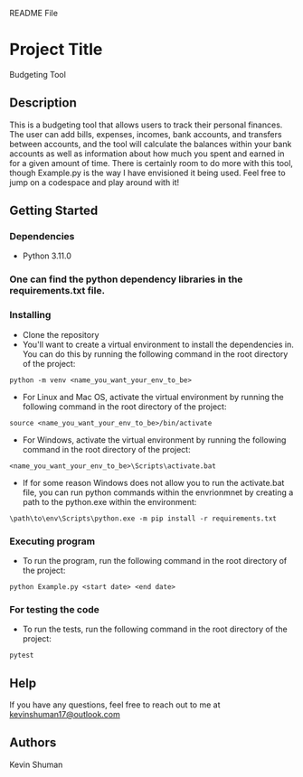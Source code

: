 README File

# Project Title
Budgeting Tool

## Description
This is a budgeting tool that allows users to track their personal finances. 
The user can add bills, expenses, incomes, bank accounts, and transfers between 
accounts, and the tool will calculate the balances within your bank accounts 
as well as information about how much you spent and earned in for a given amount 
of time. There is certainly room to do more with this tool, though Example.py 
is the way I have envisioned it being used. Feel free to jump on a codespace 
and play around with it!

## Getting Started
### Dependencies
* Python 3.11.0
### One can find the python dependency libraries in the requirements.txt file.

### Installing
* Clone the repository
* You'll want to create a virtual environment to install the dependencies in. 
You can do this by running the following command in the root directory of the project:
```
python -m venv <name_you_want_your_env_to_be>
```
* For Linux and Mac OS, activate the virtual environment by running the following 
command in the root directory of the project:
```
source <name_you_want_your_env_to_be>/bin/activate
```
* For Windows, activate the virtual environment by running the following command 
in the root directory of the project:
```
<name_you_want_your_env_to_be>\Scripts\activate.bat
```
* If for some reason Windows does not allow you to run the activate.bat file, you 
can run python commands within the envrionmnet by creating a path to the python.exe 
within the environment:
```
\path\to\env\Scripts\python.exe -m pip install -r requirements.txt
```

### Executing program
* To run the program, run the following command in the root directory of the project:
```
python Example.py <start date> <end date>
```

### For testing the code
* To run the tests, run the following command in the root directory of the project:
```
pytest
```

## Help
If you have any questions, feel free to reach out to me at kevinshuman17@outlook.com

## Authors
Kevin Shuman




